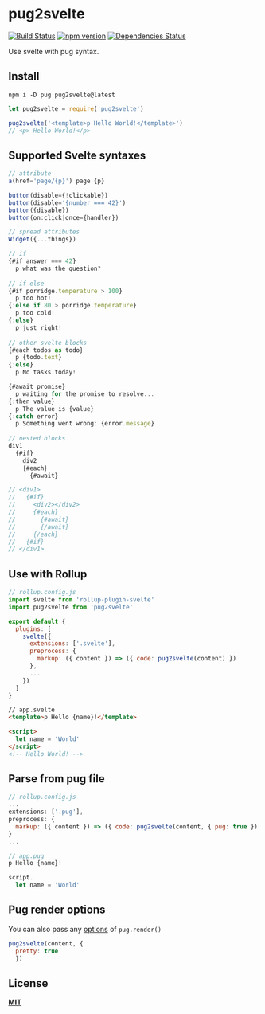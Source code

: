 # pug2svelte
[![Build Status](https://travis-ci.org/pynnl/pug2svelte.svg?branch=master)](https://travis-ci.org/pynnl/pug2svelte)
[![npm version](https://badge.fury.io/js/pug2svelte.svg)](https://badge.fury.io/js/pug2svelte)
[![Dependencies Status](https://david-dm.org/pynnl/pug2svelte.svg)](https://github.com/pynnl/pug2svelte)

Use svelte with pug syntax.

## Install
```
npm i -D pug pug2svelte@latest
```
```javascript
let pug2svelte = require('pug2svelte')

pug2svelte('<template>p Hello World!</template>')
// <p> Hello World!</p>
```
## Supported Svelte syntaxes
```javascript
// attribute
a(href='page/{p}') page {p}

button(disable={!clickable})
button(disable='{number === 42}')
button({disable})
button(on:click|once={handler})

// spread attributes
Widget({...things})

// if
{#if answer === 42}
  p what was the question?
  
// if else
{#if porridge.temperature > 100}
  p too hot!
{:else if 80 > porridge.temperature}
  p too cold!
{:else}
  p just right!
  
// other svelte blocks
{#each todos as todo}
  p {todo.text}
{:else}
  p No tasks today!

{#await promise}
  p waiting for the promise to resolve...
{:then value}
  p The value is {value}
{:catch error}
  p Something went wrong: {error.message}
  
// nested blocks
div1
  {#if}
    div2
    {#each}
      {#await}

// <div1>
//   {#if}
//     <div2></div2>
//     {#each}
//       {#await}
//       {/await}
//     {/each}
//   {#if}
// </div1>
```

## Use with Rollup
```javascript
// rollup.config.js
import svelte from 'rollup-plugin-svelte'
import pug2svelte from 'pug2svelte'

export default {
  plugins: [
    svelte({
      extensions: ['.svelte'],
      preprocess: {
        markup: ({ content }) => ({ code: pug2svelte(content) })
      },
      ...
    })
  ]
}
```
```html
// app.svelte
<template>p Hello {name}!</template>

<script>
  let name = 'World'
</script>
<!-- Hello World! -->
```

## Parse from pug file
```javascript
// rollup.config.js
...
extensions: ['.pug'],
preprocess: {
  markup: ({ content }) => ({ code: pug2svelte(content, { pug: true }) })
}
...
```
```javascript
// app.pug
p Hello {name}!

script.
  let name = 'World'
```

## Pug render options
You can also pass any [options](https://pugjs.org/api/reference.html#options) of `pug.render()`
```javascript
pug2svelte(content, {
  pretty: true
  })
```

## License
[**MIT**](https://github.com/pynnl/pug2svelte/blob/master/LICENSE)
